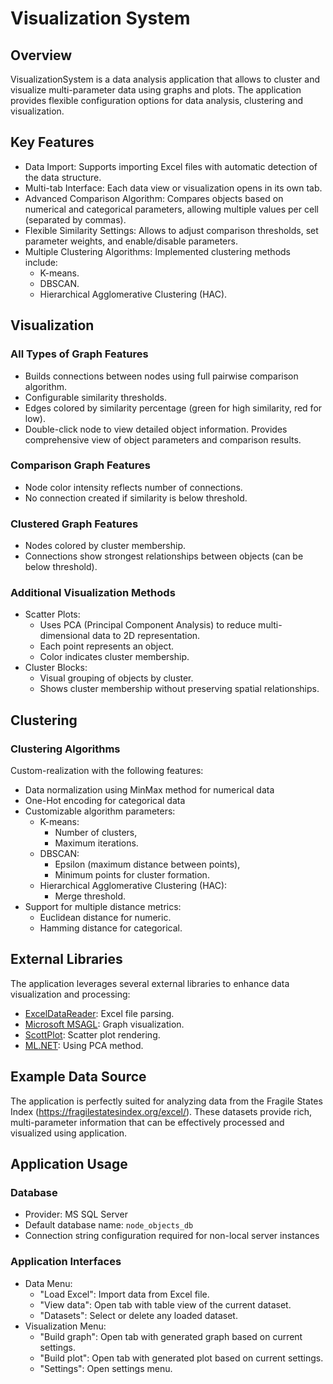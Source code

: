 # Visualization System

## Overview

VisualizationSystem is a data analysis application that allows to cluster and visualize multi-parameter data using graphs and plots.
The application provides flexible configuration options for data analysis, clustering and visualization.

## Key Features

- Data Import: Supports importing Excel files with automatic detection of the data structure.
- Multi-tab Interface: Each data view or visualization opens in its own tab.
- Advanced Comparison Algorithm: Compares objects based on numerical and categorical parameters, allowing multiple values per cell (separated by commas).
- Flexible Similarity Settings: Allows to adjust comparison thresholds, set parameter weights, and enable/disable parameters.
- Multiple Clustering Algorithms: Implemented clustering methods include:
  - K-means.
  - DBSCAN.
  - Hierarchical Agglomerative Clustering (HAC).

## Visualization

### All Types of Graph Features
- Builds connections between nodes using full pairwise comparison algorithm.
- Configurable similarity thresholds.
- Edges colored by similarity percentage (green for high similarity, red for low).
- Double-click node to view detailed object information. Provides comprehensive view of object parameters and comparison results.

### Comparison Graph Features
- Node color intensity reflects number of connections.
- No connection created if similarity is below threshold.

### Clustered Graph Features
- Nodes colored by cluster membership.
- Connections show strongest relationships between objects (can be below threshold).

### Additional Visualization Methods
- Scatter Plots: 
  - Uses PCA (Principal Component Analysis) to reduce multi-dimensional data to 2D representation.
  - Each point represents an object.
  - Color indicates cluster membership.
- Cluster Blocks:
  - Visual grouping of objects by cluster.
  - Shows cluster membership without preserving spatial relationships.

## Clustering

### Clustering Algorithms
Custom-realization with the following features:
- Data normalization using MinMax method for numerical data
- One-Hot encoding for categorical data
- Customizable algorithm parameters:
  - K-means: 
    - Number of clusters,
    - Maximum iterations.
  - DBSCAN:
    - Epsilon (maximum distance between points),
    - Minimum points for cluster formation.
  - Hierarchical Agglomerative Clustering (HAC):
    - Merge threshold.
- Support for multiple distance metrics:
  - Euclidean distance for numeric.
  - Hamming distance for categorical.

## External Libraries

The application leverages several external libraries to enhance data visualization and processing:
- [ExcelDataReader](https://github.com/ExcelDataReader/ExcelDataReader): Excel file parsing.
- [Microsoft MSAGL](https://github.com/microsoft/automatic-graph-layout): Graph visualization.
- [ScottPlot](https://scottplot.net/): Scatter plot rendering.
- [ML.NET](https://dotnet.microsoft.com/apps/machinelearning-ai/ml-dotnet): Using PCA method.

## Example Data Source

The application is perfectly suited for analyzing data from the Fragile States Index (https://fragilestatesindex.org/excel/).
These datasets provide rich, multi-parameter information that can be effectively processed and visualized using application.

## Application Usage

### Database
- Provider: MS SQL Server
- Default database name: `node_objects_db`
- Connection string configuration required for non-local server instances

### Application Interfaces
- Data Menu:
  - "Load Excel": Import data from Excel file.
  - "View data": Open tab with table view of the current dataset.
  - "Datasets": Select or delete any loaded dataset.
- Visualization Menu:
  - "Build graph": Open tab with generated graph based on current settings.
  - "Build plot": Open tab with generated plot based on current settings.
  - "Settings": Open settings menu.
